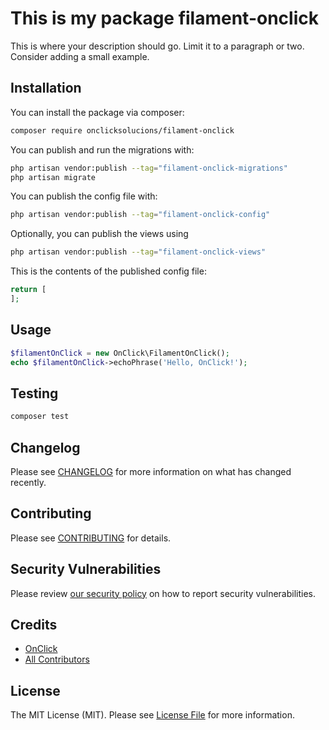 # This is my package filament-onclick


This is where your description should go. Limit it to a paragraph or two. Consider adding a small example.

## Installation

You can install the package via composer:

```bash
composer require onclicksolucions/filament-onclick
```

You can publish and run the migrations with:

```bash
php artisan vendor:publish --tag="filament-onclick-migrations"
php artisan migrate
```

You can publish the config file with:

```bash
php artisan vendor:publish --tag="filament-onclick-config"
```

Optionally, you can publish the views using

```bash
php artisan vendor:publish --tag="filament-onclick-views"
```

This is the contents of the published config file:

```php
return [
];
```

## Usage

```php
$filamentOnClick = new OnClick\FilamentOnClick();
echo $filamentOnClick->echoPhrase('Hello, OnClick!');
```

## Testing

```bash
composer test
```

## Changelog

Please see [CHANGELOG](CHANGELOG.md) for more information on what has changed recently.

## Contributing

Please see [CONTRIBUTING](.github/CONTRIBUTING.md) for details.

## Security Vulnerabilities

Please review [our security policy](../../security/policy) on how to report security vulnerabilities.

## Credits

- [OnClick](https://github.com/onclicksolucions)
- [All Contributors](../../contributors)

## License

The MIT License (MIT). Please see [License File](LICENSE.md) for more information.
